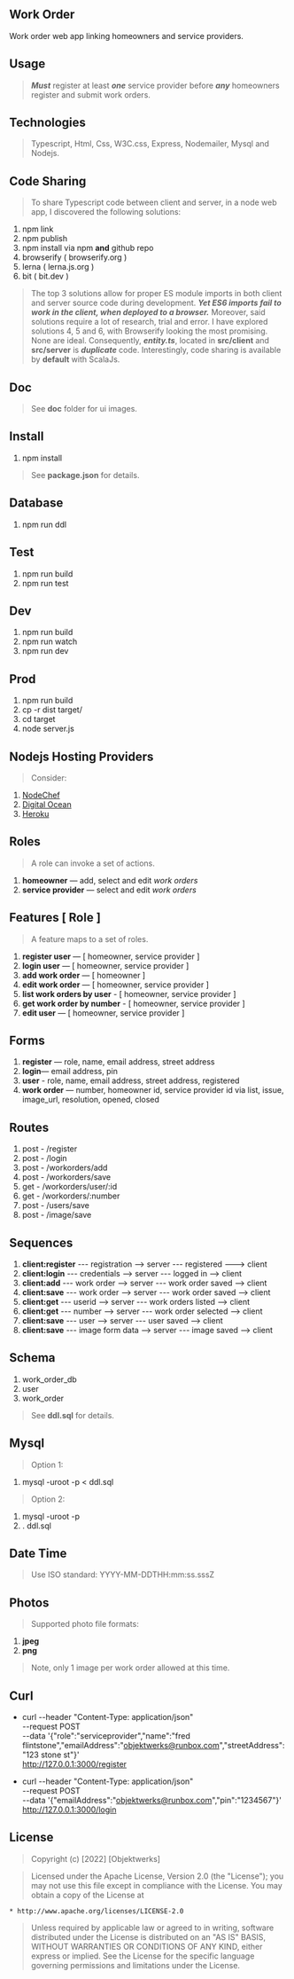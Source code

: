 Work Order
----------
Work order web app linking homeowners and service providers.

Usage
-----
>***Must*** register at least ***one*** service provider before ***any*** homeowners register and submit work orders.

Technologies
------------
>Typescript, Html, Css, W3C.css, Express, Nodemailer, Mysql and Nodejs.

Code Sharing
------------
>To share Typescript code between client and server, in a node web app, I discovered the following solutions:
1. npm link
2. npm publish
3. npm install via npm **and** github repo
4. browserify ( browserify.org )
5. lerna ( lerna.js.org )
6. bit ( bit.dev )
>The top 3 solutions allow for proper ES module imports in both client and server source code during
>development. ***Yet ES6 imports fail to work in the client, when deployed to a browser.*** Moreover,
>said solutions require a lot of research, trial and error. I have explored solutions 4, 5 and 6, with
>Browserify looking the most promising. None are ideal. Consequently, ***entity.ts***, located in
>**src/client** and **src/server** is ***duplicate*** code. Interestingly, code sharing is available
>by **default** with ScalaJs.

Doc
---
>See **doc** folder for ui images.

Install
-------
1. npm install
>See **package.json** for details.

Database
--------
1. npm run ddl

Test
----
1. npm run build
2. npm run test

Dev
---
1. npm run build
2. npm run watch
3. npm run dev

Prod
----
1. npm run build
2. cp -r dist target/
3. cd target
4. node server.js

Nodejs Hosting Providers
------------------------
>Consider:
1. [NodeChef](https://www.nodechef.com/nodejs-hosting)
2. [Digital Ocean](https://www.digitalocean.com/)
3. [Heroku](https://www.heroku.com/nodejs)

Roles
-----
>A role can invoke a set of actions.
1. **homeowner** — add, select and edit *work orders*
2. **service provider** — select and edit *work orders*

Features [ Role ]
-----------------
>A feature maps to a set of roles.
1. **register user** — [ homeowner, service provider ]
2. **login user** — [ homeowner, service provider ]
3. **add work order** — [ homeowner ]
4. **edit work order** — [ homeowner, service provider ]
5. **list work orders by user** - [ homeowner, service provider ]
6. **get work order by number** - [ homeowner, service provider ]
7. **edit user** — [ homeowner, service provider ]

Forms
-----
1. **register** — role, name, email address, street address
2. **login**— email address, pin
3. **user** - role, name, email address, street address, registered
4. **work order** — number, homeowner id, service provider id via list, issue, image_url, resolution, opened, closed

Routes
------
1. post - /register
2. post - /login
3. post - /workorders/add
4. post - /workorders/save
5. get  - /workorders/user/:id
6. get  - /workorders/:number
7. post - /users/save
8. post - /image/save

Sequences
---------
1. **client:register** --- registration --> server --- registered ---> client
2. **client:login** --- credentials --> server --- logged in --> client
3. **client:add** --- work order --> server --- work order saved --> client
4. **client:save** --- work order --> server --- work order saved --> client
5. **client:get** --- userid --> server --- work orders listed --> client
6. **client:get** --- number --> server --- work order selected --> client
7. **client:save** --- user --> server --- user saved --> client
8. **client:save** --- image form data --> server --- image saved --> client

Schema
------
1. work_order_db
2. user
3. work_order
>See **ddl.sql** for details.

Mysql
-----
>Option 1:
1. mysql -uroot -p < ddl.sql
>Option 2:
1. mysql -uroot -p
2. \. ddl.sql

Date Time
---------
>Use ISO standard: YYYY-MM-DDTHH:mm:ss.sssZ

Photos
------
>Supported photo file formats:
1. **jpeg**
2. **png**
>Note, only 1 image per work order allowed at this time.

Curl
----
* curl --header "Content-Type: application/json" \
       --request POST \
       --data '{"role":"serviceprovider","name":"fred flintstone","emailAddress":"objektwerks@runbox.com","streetAddress":"123 stone st"}' \
       http://127.0.0.1:3000/register

* curl --header "Content-Type: application/json" \
       --request POST \
       --data '{"emailAddress":"objektwerks@runbox.com","pin":"1234567"}' \
       http://127.0.0.1:3000/login

License
-------
> Copyright (c) [2022] [Objektwerks]

>Licensed under the Apache License, Version 2.0 (the "License");
you may not use this file except in compliance with the License.
You may obtain a copy of the License at

    * http://www.apache.org/licenses/LICENSE-2.0

>Unless required by applicable law or agreed to in writing, software
distributed under the License is distributed on an "AS IS" BASIS,
WITHOUT WARRANTIES OR CONDITIONS OF ANY KIND, either express or implied.
See the License for the specific language governing permissions and
limitations under the License.
